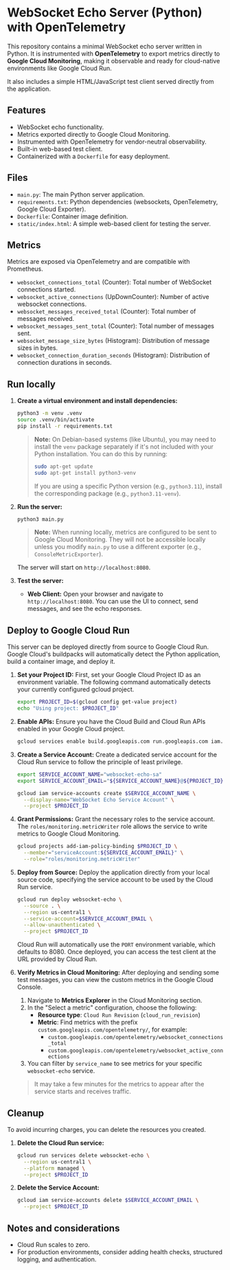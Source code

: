 # WebSocket Echo Server (Python) with OpenTelemetry

This repository contains a minimal WebSocket echo server written in Python. It is instrumented with **OpenTelemetry** to export metrics directly to **Google Cloud Monitoring**, making it observable and ready for cloud-native environments like Google Cloud Run.

It also includes a simple HTML/JavaScript test client served directly from the application.

## Features

-   WebSocket echo functionality.
-   Metrics exported directly to Google Cloud Monitoring.
-   Instrumented with OpenTelemetry for vendor-neutral observability.
-   Built-in web-based test client.
-   Containerized with a `Dockerfile` for easy deployment.

## Files

-   `main.py`: The main Python server application.
-   `requirements.txt`: Python dependencies (websockets, OpenTelemetry, Google Cloud Exporter).
-   `Dockerfile`: Container image definition.
-   `static/index.html`: A simple web-based client for testing the server.

## Metrics

Metrics are exposed via OpenTelemetry and are compatible with Prometheus.

-   `websocket_connections_total` (Counter): Total number of WebSocket connections started.
-   `websocket_active_connections` (UpDownCounter): Number of active websocket connections.
-   `websocket_messages_received_total` (Counter): Total number of messages received.
-   `websocket_messages_sent_total` (Counter): Total number of messages sent.
-   `websocket_message_size_bytes` (Histogram): Distribution of message sizes in bytes.
-   `websocket_connection_duration_seconds` (Histogram): Distribution of connection durations in seconds.

## Run locally

1.  **Create a virtual environment and install dependencies:**

    ```bash
    python3 -m venv .venv
    source .venv/bin/activate
    pip install -r requirements.txt
    ```
    > **Note:** On Debian-based systems (like Ubuntu), you may need to install the `venv` package separately if it's not included with your Python installation. You can do this by running:
    > ```bash
    > sudo apt-get update
    > sudo apt-get install python3-venv
    > ```
    > If you are using a specific Python version (e.g., `python3.11`), install the corresponding package (e.g., `python3.11-venv`).

2.  **Run the server:**

    ```bash
    python3 main.py
    ```
    > **Note:** When running locally, metrics are configured to be sent to Google Cloud Monitoring. They will not be accessible locally unless you modify `main.py` to use a different exporter (e.g., `ConsoleMetricExporter`).


    The server will start on `http://localhost:8080`.

3.  **Test the server:**
    -   **Web Client:** Open your browser and navigate to `http://localhost:8080`. You can use the UI to connect, send messages, and see the echo responses.

## Deploy to Google Cloud Run

This server can be deployed directly from source to Google Cloud Run. Google Cloud's buildpacks will automatically detect the Python application, build a container image, and deploy it.

1.  **Set your Project ID:** First, set your Google Cloud Project ID as an environment variable. The following command automatically detects your currently configured gcloud project.

    ```bash
    export PROJECT_ID=$(gcloud config get-value project)
    echo "Using project: $PROJECT_ID"
    ```

2.  **Enable APIs:** Ensure you have the Cloud Build and Cloud Run APIs enabled in your Google Cloud project.

    ```bash
    gcloud services enable build.googleapis.com run.googleapis.com iam.googleapis.com --project $PROJECT_ID
    ```

3.  **Create a Service Account:** Create a dedicated service account for the Cloud Run service to follow the principle of least privilege.

    ```bash
    export SERVICE_ACCOUNT_NAME="websocket-echo-sa"
    export SERVICE_ACCOUNT_EMAIL="${SERVICE_ACCOUNT_NAME}@${PROJECT_ID}.iam.gserviceaccount.com"

    gcloud iam service-accounts create $SERVICE_ACCOUNT_NAME \
      --display-name="WebSocket Echo Service Account" \
      --project $PROJECT_ID
    ```

4.  **Grant Permissions:** Grant the necessary roles to the service account. The `roles/monitoring.metricWriter` role allows the service to write metrics to Google Cloud Monitoring.

    ```bash
    gcloud projects add-iam-policy-binding $PROJECT_ID \
      --member="serviceAccount:${SERVICE_ACCOUNT_EMAIL}" \
      --role="roles/monitoring.metricWriter"
    ```

5.  **Deploy from Source:** Deploy the application directly from your local source code, specifying the service account to be used by the Cloud Run service.

    ```bash
    gcloud run deploy websocket-echo \
      --source . \
      --region us-central1 \
      --service-account=$SERVICE_ACCOUNT_EMAIL \
      --allow-unauthenticated \
      --project $PROJECT_ID
    ```
      
    Cloud Run will automatically use the `PORT` environment variable, which defaults to 8080. Once deployed, you can access the test client at the URL provided by Cloud Run.

6.  **Verify Metrics in Cloud Monitoring:** After deploying and sending some test messages, you can view the custom metrics in the Google Cloud Console.

    1.  Navigate to **Metrics Explorer** in the Cloud Monitoring section.
    2.  In the "Select a metric" configuration, choose the following:
        -   **Resource type**: `Cloud Run Revision` (`cloud_run_revision`)
        -   **Metric**: Find metrics with the prefix `custom.googleapis.com/opentelemetry/`, for example:
            -   `custom.googleapis.com/opentelemetry/websocket_connections_total`
            -   `custom.googleapis.com/opentelemetry/websocket_active_connections`
    3.  You can filter by `service_name` to see metrics for your specific `websocket-echo` service.

    > It may take a few minutes for the metrics to appear after the service starts and receives traffic.

## Cleanup

To avoid incurring charges, you can delete the resources you created.

1.  **Delete the Cloud Run service:**

    ```bash
    gcloud run services delete websocket-echo \
      --region us-central1 \
      --platform managed \
      --project $PROJECT_ID
    ```

2.  **Delete the Service Account:**

    ```bash
    gcloud iam service-accounts delete $SERVICE_ACCOUNT_EMAIL \
      --project $PROJECT_ID
    ```

## Notes and considerations
- Cloud Run scales to zero.
- For production environments, consider adding health checks, structured logging, and authentication.

